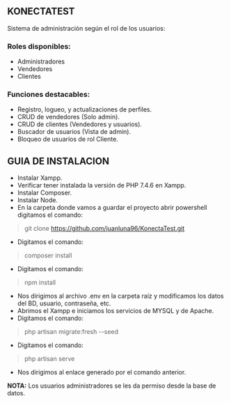 ## KONECTATEST

Sistema de administración según el rol de los usuarios:

### Roles disponibles:

- Administradores
- Vendedores
- Clientes

### Funciones destacables:

- Registro, logueo, y actualizaciones de perfiles.
- CRUD de vendedores (Solo admin).
- CRUD de clientes (Vendedores y usuarios).
- Buscador de usuarios (Vista de admin).
- Bloqueo de usuarios de rol Cliente.


## GUIA DE INSTALACION

- Instalar Xampp.
- Verificar tener instalada la versión de PHP 7.4.6 en Xampp.
- Instalar Composer.
- Instalar Node.
- En la carpeta donde vamos a guardar el proyecto abrir powershell digitamos el comando:
> git clone https://github.com/juanluna96/KonectaTest.git
- Digitamos el comando:
> composer install
- Digitamos el comando:
> npm install
- Nos dirigimos al archivo .env en la carpeta raíz y modificamos los datos del BD, usuario, contraseña, etc.
- Abrimos el Xampp e iniciamos los servicios de MYSQL y de Apache.
- Digitamos el comando: 
> php artisan migrate:fresh --seed
- Digitamos el comando:
> php artisan serve
- Nos dirigimos al enlace generado por el comando anterior.

**NOTA:**  Los usuarios administradores se les da permiso desde la base de datos.
